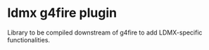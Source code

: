 # ldmx g4fire plugin
Library to be compiled downstream of g4fire to add LDMX-specific functionalities.
